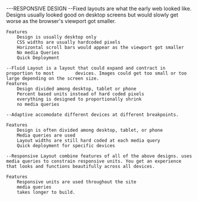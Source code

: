 ---RESPONSIVE DESIGN
    --Fixed layouts are what the early web looked like. Designs usually looked good on desktop screens but would slowly get worse as the browser's viewport got smaller. 

    Features
        Design is usually desktop only
        CSS widths are usually hardcoded pixels
        Horizontal scroll bars would appear as the viewport got smaller
        No media Queries
        Quick Deployment

    --Fluid Layout is a layout that could expand and contract in proportion to most        devices. Images could get too small or too large depending on the screen size.     
    Features
        Design divided among desktop, tablet or phone
        Percent based units instead of hard coded pixels
        everything is designed to proportionally shrink
        no media queries

    --Adaptive accomodate different devices at different breakpoints.

    Features
        Design is often divided among desktop, tablet, or phone
        Media queries are used
        Layout widths are still hard coded at each media query
        Quick deployment for specific devices

    --Responsive Layout combine features of all of the above designs. uses media queries to constrain responsive units. You get an experience that looks and functions beautifully across all devices.

    Features
        Responsive units are used throughout the site
        media queries
        takes longer to build. 